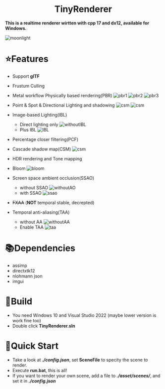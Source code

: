 <h1 align="center">
  TinyRenderer
</h1>

**This is a realtime renderer wirtten with cpp 17 and dx12, available for Windows.**

![moonlight](/asset/screenshot/moonlight.png)

# ⭐️Features
- Support **glTF**

- Frustum Culling

- Metal workflow Physically based rendering(PBR)
![pbr1](/asset/screenshot/pbr1.png)
![pbr2](/asset/screenshot/pbr2.png)
![pbr3](/asset/screenshot/pbr3.png)

- Point & Spot & Directional Lighting and shadowing
![csm](/asset/screenshot/pointLight.png)
![csm](/asset/screenshot/spotLight.png)

- Image-based Lighting(IBL)
  - Direct lighting only
  ![withoutIBL](/asset/screenshot/withoutIBL.png)
  - Plus IBL
  ![IBL](/asset/screenshot/IBL.png)

- Percentage closer filtering(PCF)
- Cascade shadow map(CSM) 
![csm](/asset/screenshot/csm.png)

- HDR rendering and Tone mapping

- Bloom
![bloom](/asset/screenshot/bloom.png)

- Screen space ambient occlusion(SSAO)
  - without SSAO
  ![withoutAO](/asset/screenshot/withoutAO.png)
  - with SSAO
  ![ssao](/asset/screenshot/ssao.png)

- ~~FXAA~~ (**NOT** temporal stable, decrepted)

- Temporal anti-aliasing(TAA)
  - without AA
  ![withoutAA](/asset/screenshot/withoutAA.png)
  - Enable TAA
  ![taa](/asset/screenshot/taa.png)

# 📚Dependencies 
- assimp
- directxtk12
- nlohmann json
- imgui

# 🔧Build
- You need Windows 10 and Visual Studio 2022 (maybe lower version is work fine too)
- Double click **TinyRenderer.sln**

# 🚀Quick Start
- Take a look at ***./config.json***, set **SceneFile** to specity the scene to render.
- Execute **run.bat**, this is all!
- If you want to render your own scene, add a file to ***./asset/scenes/***, and set it in ***./config.json***
